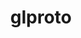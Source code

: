 ---
title: "glproto"
layout: cache
categories: [package, develop]
meta: {"versions": ["1.4.17"], "compilers": ["gcc@7.5.0"]}
spec_files: 
 - spec-0.json
spec_names:
 - 'glproto@1.4.17%gcc@7.5.0 arch=linux-ubuntu18.04-x86_64 ^pkgconf@1.8.0%gcc@7.5.0 arch=linux-ubuntu18.04-x86_64 ^util-macros@1.19.3%gcc@7.5.0 arch=linux-ubuntu18.04-x86_64'
---